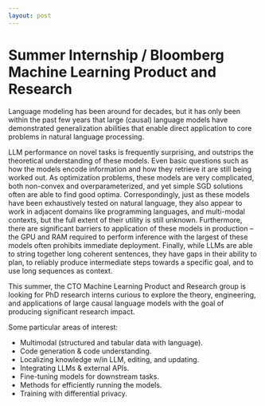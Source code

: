 ```yaml
---
layout: post
---
```

# Summer Internship / Bloomberg Machine Learning Product and Research
Language modeling has been around for decades, but it has only been within the past few years that large (causal) language models have demonstrated generalization abilities that enable direct application to core problems in natural language processing.

LLM performance on novel tasks is frequently surprising, and outstrips the theoretical understanding of these models. Even basic questions such as how the models encode information and how they retrieve it are still being worked out. As optimization problems, these models are very complicated, both non-convex and overparameterized, and yet simple SGD solutions often are able to find good optima. Correspondingly, just as these models have been exhaustively tested on natural language, they also appear to work in adjacent domains like programming languages, and multi-modal contexts, but the full extent of their utility is still unknown. Furthermore, there are significant barriers to application of these models in production – the GPU and RAM required to perform inference with the largest of these models often prohibits immediate deployment. Finally, while LLMs are able to string together long coherent sentences, they have gaps in their ability to plan, to reliably produce intermediate steps towards a specific goal, and to use long sequences as context.

This summer, the CTO Machine Learning Product and Research group is looking for PhD research interns curious to explore the theory, engineering, and applications of large causal language models with the goal of producing significant research impact. 

Some particular areas of interest:
- Multimodal (structured and tabular data with language).
- Code generation & code understanding.
- Localizing knowledge w/in LLM, editing, and updating.
- Integrating LLMs & external APIs.
- Fine-tuning models for downstream tasks.
- Methods for efficiently running the models.
- Training with differential privacy.
